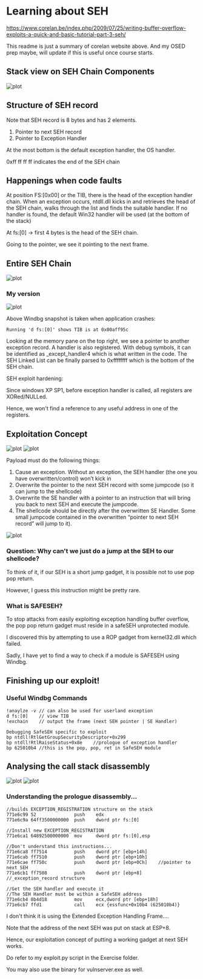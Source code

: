 # Learning about SEH
https://www.corelan.be/index.php/2009/07/25/writing-buffer-overflow-exploits-a-quick-and-basic-tutorial-part-3-seh/

This readme is just a summary of corelan website above. And my OSED prep maybe, will update if this is useful once course starts.

## Stack view on SEH Chain Components

![plot](./Images/SEH_Stack_Frame.png)

## Structure of SEH record 

Note that SEH record is 8 bytes and has 2 elements.
1. Pointer to next SEH record
2. Pointer to Exception Handler

At the most bottom is the default exception handler, the OS handler.

0xff ff ff ff indicates the end of the SEH chain

## Happenings when code faults
At position FS:[0x00] or the TIB, there is the head of the exception handler chain.
When an exception occurs, ntdll.dll kicks in and retrieves the head of the SEH chain, walks through the list and finds the suitable handler. If no handler is found, the default Win32 handler will be used (at the bottom of the stack)

At fs:[0] -> first 4 bytes is the head of the SEH chain.

Going to the pointer, we see it pointing to the next frame.

## Entire SEH Chain
![plot](./Images/SEH_Stack_Frame.png)

### My version
![plot](./Images/SEH_Stack_Frame_1.PNG)

Above Windbg snapshot is taken when application crashes:
```
Running 'd fs:[0]' shows TIB is at 0x00aff95c
```

Looking at the memory pane on the top right, we see a pointer to another exception record. A handler is also registered.
With debug symbols, it can be identified as _except_handler4 which is what written in the code.
The SEH Linked List can be finally parsed to 0xffffffff which is the bottom of the SEH chain.

SEH exploit hardening:

Since windows XP SP1, before exception handler is called, all registers are XORed/NULLed. 

Hence, we won't find a reference to any useful address in one of the registers.

## Exploitation Concept

![plot](./Images/Exploitation_Concept.png)
![plot](./Exercise/another_diagram.png)

Payload must do the following things:

1) Cause an exception. Without an exception, the SEH handler (the one you have overwritten/control) won’t kick in
2) Overwrite the pointer to the next SEH record with some jumpcode (so it can jump to the shellcode)
3) Overwrite the SE handler with a pointer to an instruction that will bring you back to next SEH and execute the jumpcode.
4) The shellcode should be directly after the overwritten SE Handler. Some small jumpcode contained in the overwritten “pointer to next SEH record” will jump to it).

![plot](./Exercise/ExploitationConcept2.png)
				
### Question: Why can't we just do a jump at the SEH to our shellcode?

To think of it, if our SEH is a short jump gadget, it is possible not to use pop pop return. 

However, I guess this instruction might be pretty rare.

### What is SAFESEH?

To stop attacks from easily exploiting exception handling buffer overflow, the pop pop return gadget must reside in a safeSEH unprotected module.

I discovered this by attempting to use a ROP gadget from kernel32.dll which failed. 

Sadly, I have yet to find a way to check if a module is SAFESEH using Windbg.
 

## Finishing up our exploit!

### Useful Windbg Commands
```
!anaylze -v // can also be used for userland exception
d fs:[0]	// view TIB
!exchain 	// output the frame (next SEH pointer | SE Handler)

Debugging SafeSEH specific to exploit
bp ntdll!RtlGetGroupSecurityDescriptor+0x299
bp ntdll!RtlRaiseStatus+0x8e	//prologue of exception handler
bp 625010b4	//this is the pop, pop, ret in SafeSEH module
```

## Analysing the call stack disassembly
![plot](./Exercise/CallStack.png)
![plot](./Exercise/CallStackDisassembly.png)

### Understanding the prologue disassembly...
```
//builds EXCEPTION_REGISTRATION structure on the stack
771e6c99 52              push    edx
771e6c9a 64ff3500000000  push    dword ptr fs:[0]

//Install new EXCEPTION_REGISTRATION
771e6ca1 64892500000000  mov     dword ptr fs:[0],esp

//Don't understand this instructions...
771e6ca8 ff7514          push    dword ptr [ebp+14h]
771e6cab ff7510          push    dword ptr [ebp+10h]
771e6cae ff750c          push    dword ptr [ebp+0Ch]	//pointer to next SEH
771e6cb1 ff7508          push    dword ptr [ebp+8]		//_exception_record structure

//Get the SEH handler and execute it
//The SEH Handler must be within a SafeSEH address
771e6cb4 8b4d18          mov     ecx,dword ptr [ebp+18h]
771e6cb7 ffd1            call    ecx {essfunc+0x10b4 (625010b4)}

```

I don't think it is using the Extended Exception Handling Frame....

Note that the address of the next SEH was put on stack at ESP+8. 

Hence, our exploitation concept of putting a working gadget at next SEH works.

Do refer to my exploit.py script in the Exercise folder. 

You may also use the binary for vulnserver.exe as well.